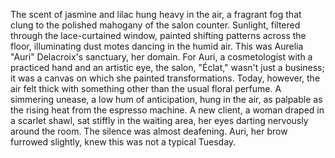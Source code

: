The scent of jasmine and lilac hung heavy in the air, a fragrant fog that clung to the polished mahogany of the salon counter.  Sunlight, filtered through the lace-curtained window, painted shifting patterns across the floor, illuminating dust motes dancing in the humid air.  This was Aurelia "Auri"  Delacroix's sanctuary, her domain.  For Auri, a cosmetologist with a practiced hand and an artistic eye,  the salon, "Éclat," wasn't just a business; it was a canvas on which she painted transformations.  Today, however, the air felt thick with something other than the usual floral perfume. A simmering unease, a low hum of anticipation, hung in the air, as palpable as the rising heat from the espresso machine.  A new client, a woman draped in a scarlet shawl, sat stiffly in the waiting area, her eyes darting nervously around the room.  The silence was almost deafening.  Auri, her brow furrowed slightly, knew this was not a typical Tuesday.
